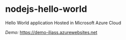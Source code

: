 # nodejs-hello-world
Hello World application Hosted in Microsoft Azure Cloud  

*Demo:* https://demo-iliass.azurewebsites.net

